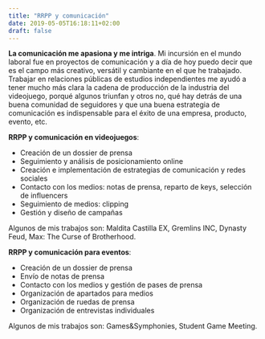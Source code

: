 ```yaml
---
title: "RRPP y comunicación"
date: 2019-05-05T16:18:11+02:00
draft: false
---
```


**La comunicación me apasiona y me intriga**. Mi incursión en el mundo laboral fue en proyectos de comunicación y a día de hoy puedo decir que es el campo más creativo, versátil y cambiante en el que he trabajado. Trabajar en relaciones públicas de estudios independientes me ayudó a tener mucho más clara la cadena de producción de la industria del videojuego, porqué algunos triunfan y otros no, qué hay detrás de una buena comunidad de seguidores y que una buena estrategia de comunicación es indispensable para el éxito de una empresa, producto, evento, etc.

**RRPP y comunicación en videojuegos**:

+ Creación de un dossier de prensa
+ Seguimiento y análisis de posicionamiento online
+ Creación e implementación de estrategias de comunicación y redes sociales
+ Contacto con los medios: notas de prensa, reparto de keys, selección de influencers
+ Seguimiento de medios: clipping
+ Gestión y diseño de campañas

Algunos de mis trabajos son: Maldita Castilla EX, Gremlins INC, Dynasty Feud, Max: The Curse of Brotherhood.

**RRPP y comunicación para eventos**:

+ Creación de un dossier de prensa
+ Envío de notas de prensa
+ Contacto con los medios y gestión de pases de prensa
+ Organización de apartados para medios
+ Organización de ruedas de prensa
+ Organización de entrevistas individuales

Algunos de mis trabajos son: Games&Symphonies, Student Game Meeting.
